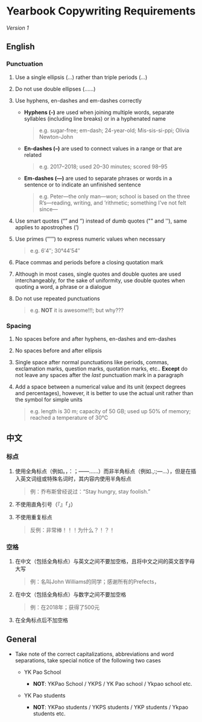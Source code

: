 # Yearbook Copywriting Requirements

*Version 1*

## English

### Punctuation

1. Use a single ellipsis (…) rather than triple periods (...)

2. Do not use double ellipses (……)

3. Use hyphens, en-dashes and em-dashes correctly
    - **Hyphens (-)** are used when joining multiple words, separate syllables (including line breaks) or in a hyphenated name
      > e.g. sugar-free; em-dash; 24-year-old; Mis-sis-si-ppi; Olivia Newton-John
  
    - **En-dashes (–)** are used to connect values in a range or that are related
      > e.g. 2017–2018; used 20–30 minutes; scored 98–95
  
    - **Em-dashes (—)** are used to separate phrases or words in a sentence or to indicate an unfinished sentence
      > e.g. Peter—the only man—won; school is based on the three R’s—reading, writing, and ’rithmetic; something I've not felt since—

4. Use smart quotes (“” and ‘’) instead of dumb quotes ("" and ''), same applies to apostrophes (’)

5. Use primes (′″‴) to express numeric values when necessary
    > e.g. 6′4″; 30°44′54″
    
6. Place commas and periods before a closing quotation mark

7. Although in most cases, single quotes and double quotes are used interchangeably, for the sake of uniformity, use double quotes when quoting a word, a phrase or a dialogue

8. Do not use repeated punctuations
    > e.g. **NOT** it is awesome!!!; but why???

### Spacing

1. No spaces before and after hyphens, en-dashes and em-dashes

2. No spaces before and after ellipsis

3. Single space after normal punctuations like periods, commas, exclamation marks, question marks, quotation marks, etc.. **Except** do not leave any spaces after the *last* punctuation mark in a paragraph

4. Add a space between a numerical value and its unit (expect degrees and percentages), however, it is better to use the actual unit rather than the symbol for simple units
    > e.g. length is 30 m; capacity of 50 GB; used up 50% of memory; reached a temperature of 30℃


## 中文

### 标点

1. 使用全角标点（例如。，：；——……）而非半角标点（例如.,:;—…），但是在插入英文词组或特殊名词时，其内容内使用半角标点
    > 例：乔布斯曾经说过：“Stay hungry, stay foolish.”

2. 不使用直角引号（『』「」）

3. 不使用重复标点
    > 反例：非常棒！！！为什么？！？！

### 空格
   
1. 在中文（包括全角标点）与英文之间不要加空格，且将中文之间的英文首字母大写
    > 例：名叫John Williams的同学；感谢所有的Prefects，

2. 在中文（包括全角标点）与数字之间不要加空格
    > 例：在2018年；获得了500元

3. 在全角标点后不加空格


## General

- Take note of the correct capitalizations, abbreviations and word separations, take special notice of the following two cases

  - YK Pao School
      - **NOT**: YKPao School / YKPS / YK Pao school / Ykpao school etc.

  - YK Pao students
      - **NOT**: YKPao students / YKPS students / YKP students / Ykpao students etc.
